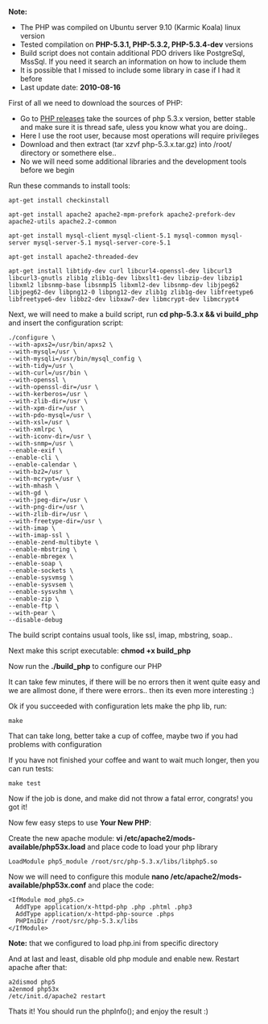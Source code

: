 
**Note:**

- The PHP was compiled on Ubuntu server 9.10 (Karmic Koala) linux version
- Tested compilation on **PHP-5.3.1, PHP-5.3.2, PHP-5.3.4-dev** versions
- Build script does not contain additional PDO drivers like PostgreSql, MssSql. If you need it search an information on how to include them
- It is possible that I missed to include some library in case if I had it before
- Last update date: **2010-08-16**

First of all we need to download the sources of PHP:

- Go to [PHP releases][1] take the sources of php 5.3.x version, better stable and make sure it is thread safe, uless you know what you are doing..
- Here I use the root user, because most operations will require privileges
- Download and then extract (tar xzvf php-5.3.x.tar.gz) into /root/ directory or somethere else..
- No we will need some additional libraries and the development tools before we begin

Run these commands to install tools:

    apt-get install checkinstall

    apt-get install apache2 apache2-mpm-prefork apache2-prefork-dev apache2-utils apache2.2-common

    apt-get install mysql-client mysql-client-5.1 mysql-common mysql-server mysql-server-5.1 mysql-server-core-5.1

    apt-get install apache2-threaded-dev

    apt-get install libtidy-dev curl libcurl4-openssl-dev libcurl3 libcurl3-gnutls zlib1g zlib1g-dev libxslt1-dev libzip-dev libzip1 libxml2 libsnmp-base libsnmp15 libxml2-dev libsnmp-dev libjpeg62 libjpeg62-dev libpng12-0 libpng12-dev zlib1g zlib1g-dev libfreetype6 libfreetype6-dev libbz2-dev libxaw7-dev libmcrypt-dev libmcrypt4

Next, we will need to make a build script, run **cd php-5.3.x && vi build_php** and insert the configuration script:

    ./configure \
    --with-apxs2=/usr/bin/apxs2 \
    --with-mysql=/usr \
    --with-mysqli=/usr/bin/mysql_config \
    --with-tidy=/usr \
    --with-curl=/usr/bin \
    --with-openssl \
    --with-openssl-dir=/usr \
    --with-kerberos=/usr \
    --with-zlib-dir=/usr \
    --with-xpm-dir=/usr \
    --with-pdo-mysql=/usr \
    --with-xsl=/usr \
    --with-xmlrpc \
    --with-iconv-dir=/usr \
    --with-snmp=/usr \
    --enable-exif \
    --enable-cli \
    --enable-calendar \
    --with-bz2=/usr \
    --with-mcrypt=/usr \
    --with-mhash \
    --with-gd \
    --with-jpeg-dir=/usr \
    --with-png-dir=/usr \
    --with-zlib-dir=/usr \
    --with-freetype-dir=/usr \
    --with-imap \
    --with-imap-ssl \
    --enable-zend-multibyte \
    --enable-mbstring \
    --enable-mbregex \
    --enable-soap \
    --enable-sockets \
    --enable-sysvmsg \
    --enable-sysvsem \
    --enable-sysvshm \
    --enable-zip \
    --enable-ftp \
    --with-pear \
    --disable-debug

The build script contains usual tools, like ssl, imap, mbstring, soap..

Next make this script executable: **chmod +x build_php**

Now run the **./build_php** to configure our PHP

It can take few minutes, if there will be no errors then it went quite easy and we are allmost done, if there were errors.. then its even more interesting :)

Ok if you succeeded with configuration lets make the php lib, run:

    make

That can take long, better take a cup of coffee, maybe two if you had problems with configuration

If you have not finished your coffee and want to wait much longer, then you can run tests:

    make test

Now if the job is done, and make did not throw a fatal error, congrats! you got it!

Now few easy steps to use **Your New PHP**:

Create the new apache module: **vi /etc/apache2/mods-available/php53x.load** and place code to load your php library

    LoadModule php5_module /root/src/php-5.3.x/libs/libphp5.so

Now we will need to configure this module **nano /etc/apache2/mods-available/php53x.conf** and place the code:

    <IfModule mod_php5.c>
      AddType application/x-httpd-php .php .phtml .php3
      AddType application/x-httpd-php-source .phps
      PHPIniDir /root/src/php-5.3.x/libs
    </IfModule>

**Note:** that we configured to load php.ini from specific directory

And at last and least, disable old php module and enable new. Restart apache after that:

    a2dismod php5
    a2enmod php53x
    /etc/init.d/apache2 restart

Thats it! You should run the phpInfo(); and enjoy the result :)

 [1]: http://php.net/releases/index.php
